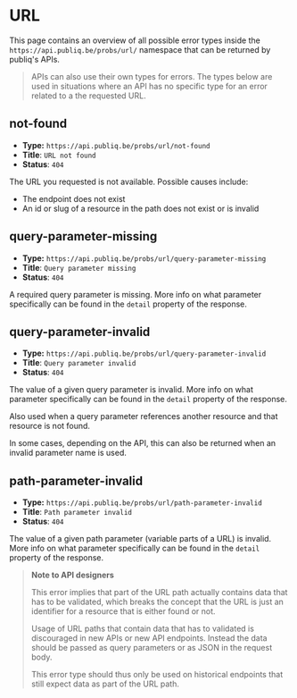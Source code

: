 # URL

This page contains an overview of all possible error types inside the `https://api.publiq.be/probs/url/` namespace that can be returned by publiq's APIs.

> APIs can also use their own types for errors. The types below are used in situations where an API has no specific type for an error related to a the requested URL.

## not-found

*   **Type:** `https://api.publiq.be/probs/url/not-found`
*   **Title**: `URL not found`
*   **Status**: `404`

The URL you requested is not available. Possible causes include:

*   The endpoint does not exist
*   An id or slug of a resource in the path does not exist or is invalid

## query-parameter-missing

*   **Type:** `https://api.publiq.be/probs/url/query-parameter-missing`
*   **Title**: `Query parameter missing`
*   **Status**: `404`

A required query parameter is missing. More info on what parameter specifically can be found in the `detail` property of the response.

## query-parameter-invalid

*   **Type:** `https://api.publiq.be/probs/url/query-parameter-invalid`
*   **Title**: `Query parameter invalid`
*   **Status**: `404`

The value of a given query parameter is invalid. More info on what parameter specifically can be found in the `detail` property of the response.

Also used when a query parameter references another resource and that resource is not found.

In some cases, depending on the API, this can also be returned when an invalid parameter name is used.

## path-parameter-invalid

*   **Type:** `https://api.publiq.be/probs/url/path-parameter-invalid`
*   **Title**: `Path parameter invalid`
*   **Status**: `404`

The value of a given path parameter (variable parts of a URL) is invalid. More info on what parameter specifically can be found in the `detail` property of the response.

<!-- theme: warning -->

> **Note to API designers**
>
> This error implies that part of the URL path actually contains data that has to be validated, which breaks the concept that the URL is just an identifier for a resource that is either found or not.
>
> Usage of URL paths that contain data that has to validated is discouraged in new APIs or new API endpoints. Instead the data should be passed as query parameters or as JSON in the request body.
>
> This error type should thus only be used on historical endpoints that still expect data as part of the URL path.
